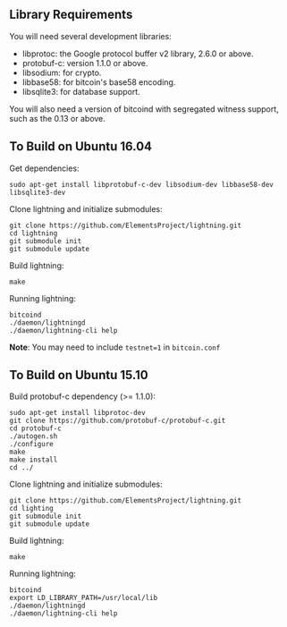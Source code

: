 Library Requirements
--------------------

You will need several development libraries:
* libprotoc: the Google protocol buffer v2 library, 2.6.0 or above.
* protobuf-c: version 1.1.0 or above.
* libsodium: for crypto.
* libbase58: for bitcoin's base58 encoding.
* libsqlite3: for database support.

You will also need a version of bitcoind with segregated witness support,
such as the 0.13 or above.

To Build on Ubuntu 16.04
---------------------

Get dependencies:
```
sudo apt-get install libprotobuf-c-dev libsodium-dev libbase58-dev libsqlite3-dev
```

Clone lightning and initialize submodules:
```
git clone https://github.com/ElementsProject/lightning.git
cd lightning
git submodule init
git submodule update
```

Build lightning:
```
make
```

Running lightning:
```
bitcoind
./daemon/lightningd
./daemon/lightning-cli help
```
**Note**: You may need to include `testnet=1` in `bitcoin.conf`

To Build on Ubuntu 15.10
------------------------
Build protobuf-c dependency (>= 1.1.0):
```
sudo apt-get install libprotoc-dev
git clone https://github.com/protobuf-c/protobuf-c.git
cd protobuf-c
./autogen.sh
./configure
make
make install
cd ../
```

Clone lightning and initialize submodules:
```
git clone https://github.com/ElementsProject/lightning.git
cd lighting
git submodule init
git submodule update
```

Build lightning:
```
make
```

Running lightning:
```
bitcoind
export LD_LIBRARY_PATH=/usr/local/lib
./daemon/lightningd
./daemon/lightning-cli help
```
